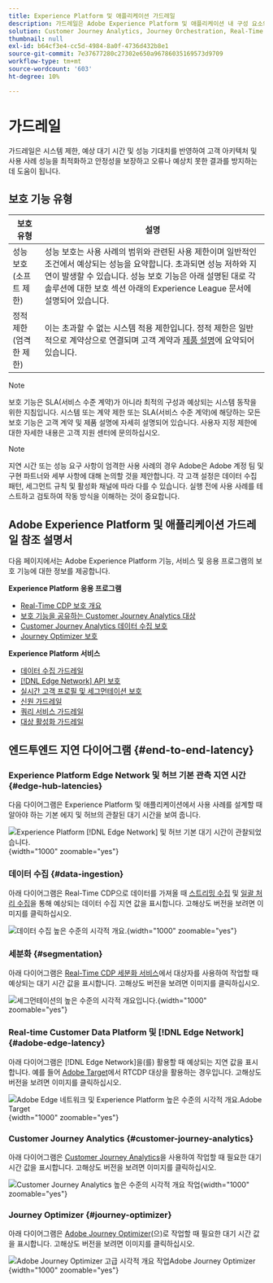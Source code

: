 ```yaml
---
title: Experience Platform 및 애플리케이션 가드레일
description: 가드레일은 Adobe Experience Platform 및 애플리케이션 내 구성 요소와 서비스의 성능 기대치 및 영향을 정의합니다.
solution: Customer Journey Analytics, Journey Orchestration, Real-Time Customer Data Platform
thumbnail: null
exl-id: b64cf3e4-cc5d-4984-8a0f-4736d432b8e1
source-git-commit: 7e37677280c27302e650a96786035169573d9709
workflow-type: tm+mt
source-wordcount: '603'
ht-degree: 10%

---
```



# 가드레일

가드레일은 시스템 제한, 예상 대기 시간 및 성능 기대치를 반영하여 고객 아키텍처 및 사용 사례 성능을 최적화하고 안정성을 보장하고 오류나 예상치 못한 결과를 방지하는 데 도움이 됩니다.

## 보호 기능 유형

| 보호 유형 | 설명 |
|---|---|
| 성능 보호(소프트 제한) | 성능 보호는 사용 사례의 범위와 관련된 사용 제한이며 일반적인 조건에서 예상되는 성능을 요약합니다. 초과되면 성능 저하와 지연이 발생할 수 있습니다. 성능 보호 기능은 아래 설명된 대로 각 솔루션에 대한 보호 섹션 아래의 Experience League 문서에 설명되어 있습니다. |
| 정적 제한(엄격한 제한) | 이는 초과할 수 없는 시스템 적용 제한입니다. 정적 제한은 일반적으로 계약상으로 연결되며 고객 계약과 [제품 설명](https://helpx.adobe.com/legal/product-descriptions.html)에 요약되어 있습니다. |

>[!NOTE]
>
> 보호 기능은 SLA(서비스 수준 계약)가 아니라 최적의 구성과 예상되는 시스템 동작을 위한 지침입니다. 시스템 또는 계약 제한 또는 SLA(서비스 수준 계약)에 해당하는 모든 보호 기능은 고객 계약 및 제품 설명에 자세히 설명되어 있습니다. 사용자 지정 제한에 대한 자세한 내용은 고객 지원 센터에 문의하십시오.

>[!NOTE]
>
> 지연 시간 또는 성능 요구 사항이 엄격한 사용 사례의 경우 Adobe은 Adobe 계정 팀 및 구현 파트너와 세부 사항에 대해 논의할 것을 제안합니다. 각 고객 설정은 데이터 수집 패턴, 세그먼트 규칙 및 활성화 채널에 따라 다를 수 있습니다. 실행 전에 사용 사례를 테스트하고 검토하여 작동 방식을 이해하는 것이 중요합니다.

## Adobe Experience Platform 및 애플리케이션 가드레일 참조 설명서

다음 페이지에서는 Adobe Experience Platform 기능, 서비스 및 응용 프로그램의 보호 기능에 대한 정보를 제공합니다.

**Experience Platform 응용 프로그램**

* [Real-Time CDP 보호 개요](https://experienceleague.adobe.com/docs/experience-platform/rtcdp/guardrails/overview.html)
* [보호 기능을 공유하는 Customer Journey Analytics 대상](https://experienceleague.adobe.com/docs/analytics-platform/using/cja-components/audiences/publish.html#latency)
* [Customer Journey Analytics 데이터 수집 보호](https://experienceleague.adobe.com/docs/experience-platform/sources/connectors/adobe-applications/analytics.html#what-is-the-expected-latency-for-analytics-data-on-platform%3F)
* [Journey Optimizer 보호](https://experienceleague.adobe.com/docs/journey-optimizer/using/get-started/guardrails.html)

**Experience Platform 서비스**

* [데이터 수집 가드레일](https://experienceleague.adobe.com/docs/experience-platform/ingestion/guardrails.html)
* [[!DNL Edge Network] API 보호](https://experienceleague.adobe.com/docs/experience-platform/edge-network-server-api/guardrails.html)
* [실시간 고객 프로필 및 세그먼테이션 보호](https://experienceleague.adobe.com/docs/experience-platform/profile/guardrails.html?lang=ko)
* [신원 가드레일](https://experienceleague.adobe.com/docs/experience-platform/identity/guardrails.html?lang=ko)
* [쿼리 서비스 가드레일](https://experienceleague.adobe.com/docs/experience-platform/query/guardrails.html?lang=ko)
* [대상 활성화 가드레일](https://experienceleague.adobe.com/docs/experience-platform/destinations/guardrails.html?lang=ko)

## 엔드투엔드 지연 다이어그램 {#end-to-end-latency}

### Experience Platform Edge Network 및 허브 기본 관측 지연 시간 {#edge-hub-latencies}

다음 다이어그램은 Experience Platform 및 애플리케이션에서 사용 사례를 설계할 때 알아야 하는 기본 에지 및 허브의 관찰된 대기 시간을 보여 줍니다.

![Experience Platform [!DNL Edge Network] 및 허브 기본 대기 시간이 관찰되었습니다.](/help/blueprints/experience-platform/deployment/assets/aep_edge_hub_latency_v1.svg "Experience Platform Edge Network 및 허브 기본 대기 시간이 관찰됨"){width="1000" zoomable="yes"}

### 데이터 수집 {#data-ingestion}

아래 다이어그램은 Real-Time CDP으로 데이터를 가져올 때 [스트리밍 수집](https://experienceleague.adobe.com/docs/experience-platform/ingestion/streaming/overview.html) 및 [일괄 처리 수집](https://experienceleague.adobe.com/docs/experience-platform/ingestion/batch/getting-started.html?lang=ko)을 통해 예상되는 데이터 수집 지연 값을 표시합니다. 고해상도 버전을 보려면 이미지를 클릭하십시오.

![데이터 수집 높은 수준의 시각적 개요.](/help/blueprints/experience-platform/deployment/assets/aep_data_flow_guardrails.svg "데이터 수집 높은 수준의 시각적 개요 및 대기 시간 값"){width="1000" zoomable="yes"}

### 세분화 {#segmentation}

아래 다이어그램은 [Real-Time CDP 세분화 서비스](https://experienceleague.adobe.com/docs/experience-platform/segmentation/home.html?lang=ko)에서 대상자를 사용하여 작업할 때 예상되는 대기 시간 값을 표시합니다. 고해상도 버전을 보려면 이미지를 클릭하십시오.

![세그먼테이션의 높은 수준의 시각적 개요입니다.](/help/blueprints/experience-platform/deployment/assets/segmentation_guardrails.svg "세분화 높은 수준의 시각적 개요 및 대기 시간 값"){width="1000" zoomable="yes"}

### Real-time Customer Data Platform 및 [!DNL Edge Network] {#adobe-edge-latency}

아래 다이어그램은 [!DNL Edge Network]을(를) 활용할 때 예상되는 지연 값을 표시합니다. 예를 들어 [Adobe Target](https://experienceleague.adobe.com/docs/experience-platform/destinations/catalog/personalization/adobe-target-connection.html?lang=ko)에서 RTCDP 대상을 활용하는 경우입니다. 고해상도 버전을 보려면 이미지를 클릭하십시오.

![Adobe Edge 네트워크 및 Experience Platform 높은 수준의 시각적 개요.Adobe Target ](/help/blueprints/experience-platform/deployment/assets/RTCDP_Edge_guardrails.svg "높은 수준의 시각적 개요 및 지연 시간으로 대상 내보내기"){width="1000" zoomable="yes"}

### Customer Journey Analytics      {#customer-journey-analytics}

아래 다이어그램은 [Customer Journey Analytics](https://experienceleague.adobe.com/docs/analytics-platform/using/cja-overview/cja-overview.html?lang=en)을 사용하여 작업할 때 필요한 대기 시간 값을 표시합니다. 고해상도 버전을 보려면 이미지를 클릭하십시오.

![Customer Journey Analytics 높은 수준의 시각적 개요 작업](/help/blueprints/experience-platform/deployment/assets/CJA_guardrails.svg "Customer Journey Analytics 높은 수준의 시각적 개요 및 대기 시간 값을 사용하여 작업"){width="1000" zoomable="yes"}

### Journey Optimizer    {#journey-optimizer}

아래 다이어그램은 [Adobe Journey Optimizer](https://experienceleague.adobe.com/docs/journey-optimizer/using/get-started/get-started.html?lang=en)(으)로 작업할 때 필요한 대기 시간 값을 표시합니다. 고해상도 버전을 보려면 이미지를 클릭하십시오.

![Adobe Journey Optimizer 고급 시각적 개요 작업Adobe Journey Optimizer ](/help/blueprints/experience-platform/deployment/assets/AJO_guardrails.svg "높은 수준의 시각적 개요 및 지연 시간 값을 사용하여 작업"){width="1000" zoomable="yes"}